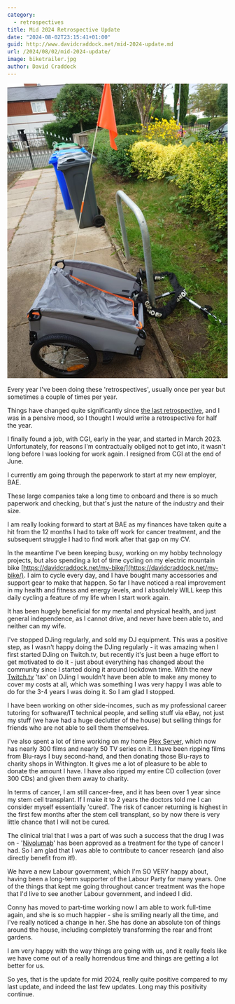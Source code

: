 ```yaml
---
category:
  - retrospectives
title: Mid 2024 Retrospective Update
date: "2024-08-02T23:15:41+01:00"
guid: http://www.davidcraddock.net/mid-2024-update.md
url: /2024/08/02/mid-2024-update/
image: biketrailer.jpg
author: David Craddock
---
```

![image](biketrailer.jpg)

Every year I've been doing these 'retrospectives', usually once per year but sometimes a couple of times per year.

Things have changed quite significantly since [the last retrospective](https://davidcraddock.net/2023/11/25/retrospective-for-2023/), and I was in a pensive mood, so I thought I would write a retrospective for half the year.

I finally found a job, with CGI, early in the year, and started in March 2023. Unfortunately, for reasons I'm contractually obliged not to get into, it wasn't long before I was looking for work again. I resigned from CGI at the end of June.

I currently am going through the paperwork to start at my new employer, BAE.

These large companies take a long time to onboard and there is so much paperwork and checking, but that's just the nature of the industry and their size.

I am really looking forward to start at BAE as my finances have taken quite a hit from the 12 months I had to take off work for cancer treatment, and the subsequent struggle I had to find work after that gap on my CV.

In the meantime I've been keeping busy, working on my hobby technology projects, but also spending a lot of time cycling on my electric mountain bike [https://davidcraddock.net/my-bike/](https://davidcraddock.net/my-bike/). I aim to cycle every day, and I have bought many accessories and support gear to make that happen. So far I have noticed a real improvement in my health and fitness and energy levels, and I absolutely WILL keep this daily cycling a feature of my life when I start work again.

It has been hugely beneficial for my mental and physical health, and just general independence, as I cannot drive, and never have been able to, and neither can my wife.

I've stopped DJing regularly, and sold my DJ equipment. This was a positive step, as I wasn't happy doing the DJing regularly - it was amazing when I first started DJing on Twitch.tv, but recently it's just been a huge effort to get motivated to do it - just about everything has changed about the community since I started doing it around lockdown time. With the new [Twitch.tv](https://twitch.tv) 'tax' on DJing I wouldn't have been able to make any money to cover my costs at all, which was something I was very happy I was able to do for the 3-4 years I was doing it. So I am glad I stopped.

I have been working on other side-incomes, such as my professional career tutoring for software/IT technical people, and selling stuff via eBay, not just my stuff (we have had a huge declutter of the house) but selling things for friends who are not able to sell them themselves.

I've also spent a lot of time working on my home [Plex Server](https://plex.tv), which now has nearly 300 films and nearly 50 TV series on it. I have been ripping films from Blu-rays I buy second-hand, and then donating those Blu-rays to charity shops in Withington. It gives me a lot of pleasure to be able to donate the amount I have. I have also ripped my entire CD collection (over 300 CDs) and given them away to charity.

In terms of cancer, I am still cancer-free, and it has been over 1 year since my stem cell transplant. If I make it to 2 years the doctors told me I can consider myself essentially 'cured'. The risk of cancer returning is highest in the first few months after the stem cell transplant, so by now there is very little chance that I will not be cured.

The clinical trial that I was a part of was such a success that the drug I was on - '[Nivolumab](https://www.cancerresearchuk.org/about-cancer/treatment/drugs/nivolumab)' has been approved as a treatment for the type of cancer I had. So I am glad that I was able to contribute to cancer research (and also directly benefit from it!).

We have a new Labour government, which I'm SO VERY happy about, having been a long-term supporter of the Labour Party for many years. One of the things that kept me going throughout cancer treatment was the hope that I'd live to see another Labour government, and indeed I did.

Conny has moved to part-time working now I am able to work full-time again, and she is so much happier - she is smiling nearly all the time, and I've really noticed a change in her. She has done an absolute ton of things around the house, including completely transforming the rear and front gardens.

I am very happy with the way things are going with us, and it really feels like we have come out of a really horrendous time and things are getting a lot better for us.

So yes, that is the update for mid 2024, really quite positive compared to my last update, and indeed the last few updates. Long may this positivity continue.


